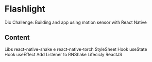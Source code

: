 # Flashlight

Dio Challenge: Building and app using motion sensor with React Native

## Content
Libs react-native-shake e react-native-torch
StyleSheet
Hook useState
Hook useEffect
Add Listener to RNShake
Lifecicly ReactJS
